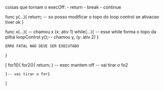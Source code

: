 coisas que tornam o execOff:
    - return
    - break
    - continue

func y(...){ 
    return; -- so posso modificar o topo do loop control se ativacao tiver ok
}


func x(...){ -- chamou x (x: ativ 1)
    while(...){ -- esse while forma o topo da pilha loopControl
        y();-- chamou y, (y: ativ 2)
    }

    ERRO FATAL NAO DEVE SER EXECUTADO
}

[
    for1(){
        for2(){
            return;
        }
        -- exec mantem off -- vai tirar o fo2
        
    }-- vai tirar o for1 
]
    
